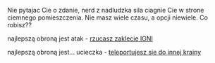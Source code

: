 Nie pytajac Cie o zdanie, nerd z nadludzka sila ciagnie Cie w strone ciemnego pomieszczenia.
Nie masz wiele czasu, a opcji niewiele. Co robisz??

najlepszą obroną jest atak - [rzucasz zaklecie IGNI](igni/igni.md)

najlepszą obroną jest... ucieczka - [teleportujesz sie do innej krainy](../../../../kadarka/kadarka.md)

